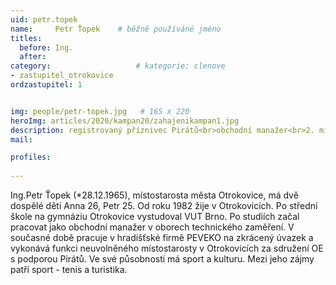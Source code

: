 ```yaml
---
uid: petr.topek
name:     Petr Ťopek  	# běžně používáné jméno
titles:
  before: Ing.
  after:
category:                   # kategorie: clenove
- zastupitel_otrokovice
ordzastupitel: 1


img: people/petr-topek.jpg   # 165 x 220
heroImg: articles/2020/kampan20/zahajenikampan1.jpg
description: registrovaný příznivec Pirátů<br>obchodní manažer<br>2. místostarosta Otrokovic<br>Otrokovice # kratký popis, max 160 znaků
mail:

profiles:
  
---
```


Ing.Petr Ťopek (*28.12.1965), místostarosta města Otrokovice, má dvě dospělé děti Anna 26, Petr 25.
Od roku 1982 žije v Otrokovicích.
Po střední škole na gymnáziu Otrokovice vystudoval VUT Brno. Po studiích začal pracovat jako obchodní manažer v oborech technického zaměření. V současné době pracuje v hradišťské firmě PEVEKO na zkrácený úvazek a vykonává funkci neuvolněného místostarosty v Otrokovicích za sdružení OE s podporou Pirátů. Ve své působnosti má sport a kulturu.
Mezi jeho zájmy patří sport - tenis a turistika.
